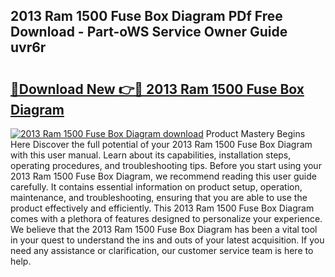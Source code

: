 ## 2013 Ram 1500 Fuse Box Diagram PDf Free Download - Part-oWS Service Owner Guide uvr6r

# <h2><a href="http://dftkm2.blite.top/?on=2013+Ram+1500+Fuse+Box+Diagram">🔗Download New 👉🔴 2013 Ram 1500 Fuse Box Diagram</a></h2>

[![2013 Ram 1500 Fuse Box Diagram download](https://i.imgur.com/lujVjoI.png)](http://dftkm2.blite.top/?on=2013+Ram+1500+Fuse+Box+Diagram)
Product Mastery Begins Here Discover the full potential of your 2013 Ram 1500 Fuse Box Diagram with this user manual. Learn about its capabilities, installation steps, operating procedures, and troubleshooting tips. Before you start using your 2013 Ram 1500 Fuse Box Diagram, we recommend reading this user guide carefully. It contains essential information on product setup, operation, maintenance, and troubleshooting, ensuring that you are able to use the product effectively and efficiently. This 2013 Ram 1500 Fuse Box Diagram comes with a plethora of features designed to personalize your experience. We believe that the 2013 Ram 1500 Fuse Box Diagram has been a vital tool in your quest to understand the ins and outs of your latest acquisition. If you need any assistance or clarification, our customer service team is here to help.
